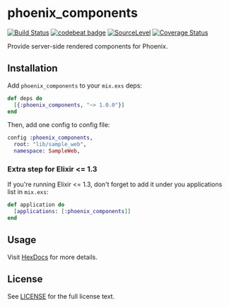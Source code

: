 # phoenix_components
[![Build Status](https://travis-ci.org/san650/phoenix_components.svg?branch=master)](https://travis-ci.org/san650/phoenix_components)
[![codebeat badge](https://codebeat.co/badges/135fa334-d08a-4b0a-8bc5-1ae5ea0c939a)](https://codebeat.co/projects/github-com-san650-phoenix_components-master)
[![SourceLevel](https://app.sourcelevel.io/github/san650/phoenix_components.svg)](https://app.sourcelevel.io/github/san650/phoenix_components)
[![Coverage Status](https://coveralls.io/repos/github/san650/phoenix_components/badge.svg?branch=master)](https://coveralls.io/github/san650/phoenix_components?branch=master)

Provide server-side rendered components for Phoenix.

## Installation

Add `phoenix_components` to your `mix.exs` deps:

```elixir
def deps do
  [{:phoenix_components, "~> 1.0.0"}]
end
```

Then, add one config to config file:

```elixir
config :phoenix_components,
  root: "lib/sample_web",
  namespace: SampleWeb,
```

### Extra step for Elixir <= 1.3

If you're running Elixir <= 1.3, don't forget to add it under you applications
list in `mix.exs`:

```elixir
def application do
  [applications: [:phoenix_components]]
end
```

## Usage

Visit [HexDocs](https://hexdocs.pm/phoenix_components/PhoenixComponents) for more details.

## License

See [LICENSE](./LICENSE) for the full license text.

